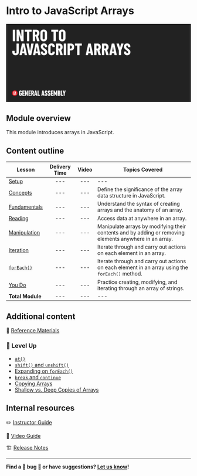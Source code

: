 # Intro to JavaScript Arrays

![Hero image](./assets/hero.png)

## Module overview

This module introduces arrays in JavaScript.

## Content outline

| Lesson | Delivery Time | Video | Topics Covered |
| ------ |:-------------:|:-----:| -------------- |
| [Setup](./setup/README.md)               | --- | --- | ---                                                                                                    |
| [Concepts](./concepts/README.md)         | --- | --- | Define the significance of the array data structure in JavaScript.                                     |
| [Fundamentals](./fundamentals/README.md) | --- | --- | Understand the syntax of creating arrays and the anatomy of an array.                                  |
| [Reading](./reading/README.md)           | --- | --- | Access data at anywhere in an array.                                                                   |
| [Manipulation](./manipulation/README.md) | --- | --- | Manipulate arrays by modifying their contents and by adding or removing elements anywhere in an array. |
| [Iteration](./iteration/README.md)       | --- | --- | Iterate through and carry out actions on each element in an array.                                     |
| [`forEach()`](./forEach/README.md)       | --- | --- | Iterate through and carry out actions on each element in an array using the `forEach()` method.        |
| [You Do](./you-do/README.md)             | --- | --- | Practice creating, modifying, and iterating through an array of strings.                               |
|  **Total Module**                        | --- | --- | ---                                                                                                    |

## Additional content 

📖 [Reference Materials](./references/README.md)

### 🚀 Level Up 

- [`at()`](./level-up/at.md)
- [`shift()` and `unshift()`](./level-up/shift-unshift.md)
- [Expanding on `forEach()`](./level-up/expanding-on-forEach.md)
- [`break` and `continue`](./level-up/break-and-continue.md)
- [Copying Arrays](./level-up/copying.md)
- [Shallow vs. Deep Copies of Arrays](./level-up/shallow-vs-deep.md)

## Internal resources

✏️ [Instructor Guide](./internal-resources/instructor-guide.md)

🎥 [Video Guide](./internal-resources/video-guide/README.md)

🏗️ [Release Notes](./internal-resources/release-notes.md)

---

**Find a 👾 bug 👾 or have suggestions? [Let us know](https://git.generalassemb.ly/modular-curriculum-all-courses/universal-resources-internal/blob/main/module-feedback.md)!**
